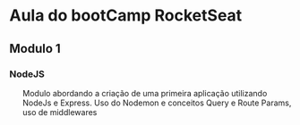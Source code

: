 <h1> Aula do bootCamp RocketSeat</h1>

## Modulo 1

### NodeJS

  <ul>
    <p>
    Modulo abordando a criação de uma primeira aplicação utilizando NodeJs e Express.
    Uso do Nodemon e conceitos Query e Route Params, uso de middlewares
    </p>
  </ul>
